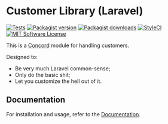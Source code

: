# Customer Library (Laravel)

[![Tests](https://img.shields.io/github/actions/workflow/status/artkonekt/customer/tests.yml?branch=2.x&style=flat-square)](https://github.com/artkonekt/customer/actions?query=workflow%3Atests)
[![Packagist version](https://img.shields.io/packagist/v/konekt/customer.svg?style=flat-square)](https://packagist.org/packages/konekt/customer)
[![Packagist downloads](https://img.shields.io/packagist/dt/konekt/customer.svg?style=flat-square)](https://packagist.org/packages/konekt/customer)
[![StyleCI](https://styleci.io/repos/112073400/shield?branch=master)](https://styleci.io/repos/112073400)
[![MIT Software License](https://img.shields.io/badge/license-MIT-blue.svg?style=flat-square)](LICENSE.md)

This is a [Concord](https://konekt.dev/concord) module for handling customers.

Designed to:

- Be very much Laravel common-sense;
- Only do the basic shit;
- Let you customize the hell out of it.

## Documentation

For installation and usage, refer to the [Documentation](https://konekt.dev/customer).
